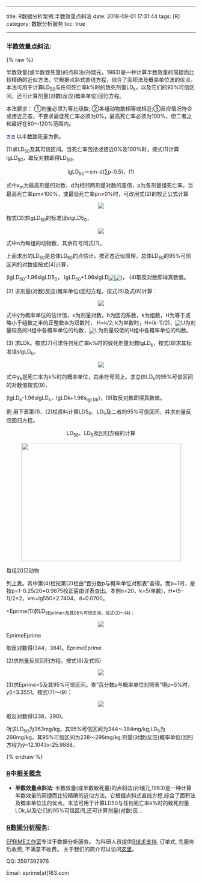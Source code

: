 
---
title: R数据分析案例:半数效量点斜法
date: 2018-09-01 17:31:44
tags: [R]
category: 数据分析服务
toc: true

---



<span></span>
<!-- more -->



### 半数效量点斜法:

{% raw %}
<div class="p1">半数效量(或半数致死量)的点斜法(孙瑞元，1963)是一种计算半数效量的简捷而比较精确的近似方法。它根据点斜式直线方程，综合了面积法及概率单位法的优点。本法可用于计算LD<sub>50</sub>与任何死亡率k%时的致死剂量LD<sub>k</sub>，以及它们的95%可信区间，还可计算剂量(对数)反应(概率单位)回归方程。

<p>本法要求： ①剂量必须为等比级数; ②各组动物数相等或相近;③反应情况符合或接近正态，不要求最低死亡率必须为0%，最高死亡率必须为100%，但二者之和最好在80～120%范围内。

</p><p><font color="#0A0A6C"><small>方法</small></font> 以半数致死量为例。

</p><p>(1)求LD<sub>50</sub>及其可信区间。当死亡率包括或接近0%及100%时，按式(1)计算lgLD<sub>50</sub>，取反对数即得LD<sub>50</sub>。

</p><p></p><p align="center">lgLD<sub>50</sub>＝xm-d(∑p-0.5)，(1)</p>

式中x<sub>m</sub>为最高剂量的对数，d为相邻两剂量对数的差值，p为各剂量组死亡率。当最高死亡率pm≠100%，或最低死亡率pn≠0%时，可改用式(2)的校正公式计算<p align="center"><img imgpath="/CRFDPIC/R200612059/R200612059.0204.0.png" align="absmiddle" src="/CRFDPIC/R200612059/R200612059.0204.0.gif"></p>按式(3)求lgLD<sub>50</sub>的标准误slgLD5<sub>0</sub>，<p align="center"><img imgpath="/CRFDPIC/R200612059/R200612059.0204.2.png" align="absmiddle" src="/CRFDPIC/R200612059/R200612059.0204.2.gif"></p>

式中n为每组的动物数，其余符号同式(1)。

<p>上面求出的LD<sub>50</sub>是总体LD<sub>50</sub>的点估计，按正态近似原理，总体LD<sub>50</sub>的95%可信区间的对数值按式(4)计算，

</p><p>(lgLD<sub>50</sub>-1.96slgLD5<sub>0</sub>， lgLD<sub>50</sub>+1.96slgLD<img imgpath="" align="absmiddle" src="/CRFDPIC/R200612059/R200612059.0204.6.37.bmp"><img imgpath="" align="absmiddle" src="/CRFDPIC/R200612059/R200612059.0204.6.38.bmp">)， (4)取反对数即得真数值。

</p><p>(2) 求剂量(对数)反应(概率单位)回归方程。按式(5)及式(6)计算：</p><p align="center"><img imgpath="/CRFDPIC/R200612059/R200612059.0204.4.png" align="absmiddle" src="/CRFDPIC/R200612059/R200612059.0204.4.gif"></p>

式中ŷ为概率单位的估计值，x为剂量对数，b为回归系数，k为组数，H为等于或略小于组数之半的正整数(k为双数时， H=k/2; k为单数时，H=(k-1)/2)，<img imgpath="" align="absmiddle" src="/CRFDPIC/R200612059/R200612059.0204.12.30.bmp">U为剂量较高的H组中各概率单位的均数，<img imgpath="" align="absmiddle" src="/CRFDPIC/R200612059/R200612059.0204.13.17.bmp">L为剂量较低的H组中各概率单位的均数。

<p>(3) 求LDk。按式(7)可求任何死亡率k%时的致死剂量对数lgLD<sub>k</sub>，按式(8)求其标准误slgLD<sub>k</sub>。</p><p align="center"><img imgpath="/CRFDPIC/R200612059/R200612059.0204.6.png" align="absmiddle" src="/CRFDPIC/R200612059/R200612059.0204.6.gif"></p>

式中y<sub>k</sub>是死亡率为k%时的概率单位，其余符号同上。求总体LD<sub>k</sub>的95%可信区间的对数值按式(9)，

<p>(lgLD<sub>k</sub>-1.96slgLD<sub>k</sub>，lgLDk+1.96s<sub>lgLDk</sub>)，(9)取反对数即得真数值。

</p><p>例 用下表第(1)、(2)栏资料计算LD5<sub>0</sub>、LD<sub>5</sub>及二者的95%可信区间，并求剂量反应回归方程。

</p><p></p><p align="center">LD<sub>50</sub>、LD<sub>5</sub>及回归方程的计算</p><p align="center"><span class="imgdiv" style="text-align:center;"><img onclick="zoomPic(this);" align="absmiddle" width="425" height="315" src="/CRFDPIC/R200612059/R200612059.0204.8.png"></span></p>

<p>每组20只动物

</p><p>列上表。其中第(4)栏按第(2)栏由“百分数p与概率单位对照表”查得。而p=1时，是按p=1-0.25/20=0.9875校正后由详表查出。本例n=20，k=5(单数)，H=(5-1)/2=2，xm=lg550=2.7404，d=0.0700。

<Eprime(1)求LD<sub>5Eprime>及其95%可信区间。按式(2)～(4)：</p><p align="center"><img imgpath="/CRFDPIC/R200612059/R200612059.0204.11.png" align="absmiddle" src="/CRFDPIC/R200612059/R200612059.0204.11.gif"></p>
EprimeEprime
<p>取反对数得(344，384)。EprimeEprime

</p><p>(2)求剂量反应回归方程。按式(6)及式(5)</p><p align="center"><img imgpath="/CRFDPIC/R200612059/R200612059.0204.13.png" align="absmiddle" src="/CRFDPIC/R200612059/R200612059.0204.13.gif"></p>

<p>(3)求Eprime>5</sub>及其95%可信区间。查“百分数p与概率单位对照表”得p=5%时，y5=3.3551。按式(7)～(9)：</p><p align="center"><img imgpath="/CRFDPIC/R200612059/R200612059.0204.15.png" align="absmiddle" src="/CRFDPIC/R200612059/R200612059.0204.15.gif"></p>

<p>取反对数得(238，296)。

</p><p>所求LD<sub>50</sub>为363mg/kg，其95%可信区间为344～384mg/kg;LD<sub>5</sub>为266mg/kg，其95%可信区间为238～296mg/kg;剂量(对数)反应(概率单位)回归方程为ŷ=12.1043x-25.9888。</p></div>
{% endraw %}



### [R](/tags/R/)中[相关概念](/categories/数据分析服务)

- **半数效量点斜法**: 半数效量(或半数致死量)的点斜法(孙瑞元,1963)是一种计算半数效量的简捷而比较精确的近似方法。它根据点斜式直线方程,综合了面积法及概率单位法的优点。本法可用于计算LD50与任何死亡率k%时的致死剂量LDk,以及它们的95%可信区间,还可计算剂量(对数)反...




### [R](/tags/R/)[数据分析服务](/categories/数据分析服务/):
[EPRIME工作室](http://eprime.cn/)专注于数据分析服务。
为科研人员提供[R技术支持](http://eprime.cn/2018/08/18/EPRIME工作室R代做服务详情/), 订单式, 先服务后收费, 不满意不收费。
关于我们的简介可以访问[这里](http://eprime.cn/2018/08/17/关于EPRIME工作室/)。

QQ: 3597392976

Email: eprime[at]163.com


